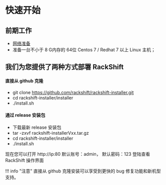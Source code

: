 # 快速开始

## 前期工作
- [网络准备](network.md)
- 准备一台不小于 8 G内存的 64位 Centos 7 / Redhat 7 以上 Linux 主机；

## 我们为您提供了两种方式部署 RackShift

#### 直接从 github 克隆
 * git clone https://github.com/rackshift/rackshift-installer.git
 * cd rackshift-installer/installer
 * ./install.sh

#### 通过 release 安装包
 * 下载最新 release 安装包
 * tar -zxvf rackshift-installerVxx.tar.gz
 * cd rackshift-installer/installer
 * ./install.sh

现在您可以打开 http://ip:80 默认账号：admin， 默认密码：123 登陆查看 RackShift 操作界面

!!! info "注意"
    直接从 github 克隆安装可以享受到更快的 bug 修复功能和新机型支持。
